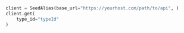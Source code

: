 ```python


client = SeedAlias(base_url="https://yourhost.com/path/to/api", )        
client.get(
	type_id="typeId"
)
 
```                        


